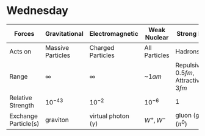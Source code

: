 # Wednesday 

Forces|Gravitational|Electromagnetic|Weak Nuclear|Strong Nuclear
---|---|---|---|---
Acts on|Massive Particles|Charged Particles|All Particles|Hadrons/Quarks
Range|$\infty$|$\infty$|~$1am$|Repulsive $0-0.5fm$, Attractive $0.5-3fm$
Relative Strength|$10^{-43}$|$10^{-2}$|$10^{-6}$|$1$
Exchange Particle(s)|graviton|virtual photon ($\gamma$)|$W^+,W^-$|gluon ($g$), pion ($\pi^0$)
